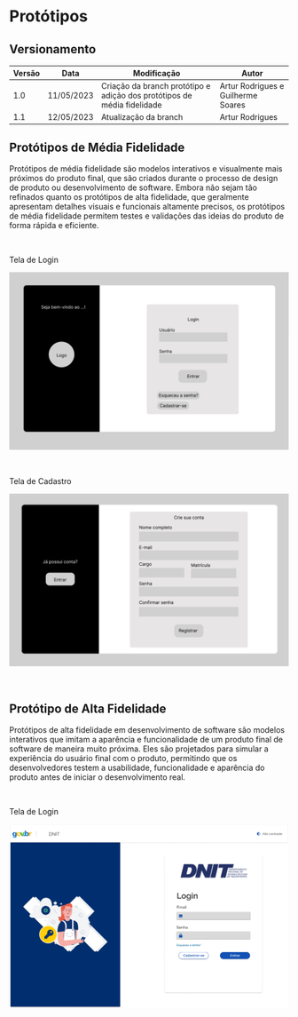 # Protótipos

## Versionamento 
| Versão | Data | Modificação | Autor | 
|--|--|--|--| 
|1.0| 11/05/2023 | Criação da branch protótipo e adição dos protótipos de média fidelidade | Artur Rodrigues e Guilherme Soares | 
|1.1| 12/05/2023 | Atualização da branch | Artur Rodrigues |

## Protótipos de Média Fidelidade

Protótipos de média fidelidade são modelos interativos e visualmente mais próximos do produto final, que são criados durante o processo de design de produto ou desenvolvimento de software. Embora não sejam tão refinados quanto os protótipos de alta fidelidade, que geralmente apresentam detalhes visuais e funcionais altamente precisos, os protótipos de média fidelidade permitem testes e validações das ideias do produto de forma rápida e eficiente.

<br/>

Tela de Login

![Protótipo de Média Fidelidade - Tela de Login](../assets/prototipoLogin.jpeg "alt")

<br/>

Tela de Cadastro

![Protótipo de Média Fidelidade - Tela de Cadastro](../assets/prototipoCadastro.jpeg "alt")

<br/>

## Protótipo de Alta Fidelidade
Protótipos de alta fidelidade em desenvolvimento de software são modelos interativos que imitam a aparência e funcionalidade de um produto final de software de maneira muito próxima. Eles são projetados para simular a experiência do usuário final com o produto, permitindo que os desenvolvedores testem a usabilidade, funcionalidade e aparência do produto antes de iniciar o desenvolvimento real.

<br/>

Tela de Login

![Protótipo de Alta Fidelidade - Login](../assets/prototipoDeAltaLogin.png "alt")
